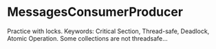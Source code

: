 # MessagesConsumerProducer
Practice with locks. Keywords: Critical Section, Thread-safe, Deadlock, Atomic Operation. Some collections are not threadsafe...
